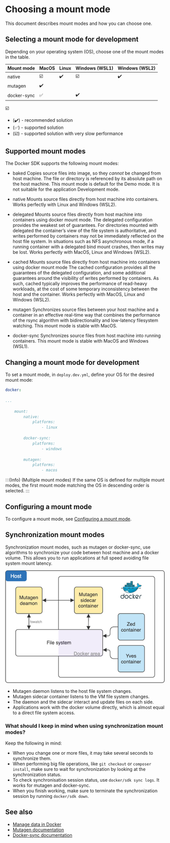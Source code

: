 # Choosing a mount mode

This document describes mount modes and how you can choose one.

## Selecting a mount mode for development

Depending on your operating system (OS), choose one of the mount modes in the table.

| Mount mode |        MacOS            | Linux              | Windows (WSL1)          | Windows (WSL2)     |
|--------------|-------------------------|--------------------|-------------------------|--------------------|
| native       | :ballot_box_with_check: | :heavy_check_mark: | :ballot_box_with_check: | :heavy_check_mark: |
| mutagen      | :heavy_check_mark:      |                    |                         |                    |
| docker-sync  | :white_check_mark:      |                    | :heavy_check_mark:      |                    |
☑️
* (:heavy_check_mark:) - recommended solution
* (:white_check_mark:) - supported solution
* (:ballot_box_with_check:) - supported solution with very slow performance

## Supported mount modes

The Docker SDK supports the following mount modes:

* baked
Copies source files into image, so they *cannot* be changed from host machine.
The file or directory is referenced by its absolute path on the host machine.
This mount mode is default for the Demo mode. It is not suitable for the application Development mode.

* native
Mounts source files directly from host machine into containers.
Works perfectly with Linux and Windows (WSL2).

* delegated
Mounts source files directly from host machine into containers using docker mount mode.
The delegated configuration provides the weakest set of guarantees.
For directories mounted with delegated the container’s view of the file system is authoritative,
and writes performed by containers may not be immediately reflected on the host file system.
In situations such as NFS asynchronous mode, if a running container with a delegated bind mount crashes,
then writes may be lost.
Works perfectly with MacOS, Linux and Windows (WSL2).

* cached
Mounts source files directly from host machine into containers using docker mount mode
The cached configuration provides all the guarantees of the delegated configuration,
and some additional guarantees around the visibility of writes performed by containers.
As such, cached typically improves the performance of read-heavy workloads, at the cost
of some temporary inconsistency between the host and the container.
Works perfectly with MacOS, Linux and Windows (WSL2).

* mutagen
Synchronizes source files between your host machine and a container in an effective real-time way that combines the performance of the rsync algorithm with bidirectionality and low-latency filesystem watching.
This mount mode is stable with MacOS.

* docker-sync
Synchronizes source files from host machine into running containers.
This mount mode is stable with MacOS and Windows (WSL1).



## Changing a mount mode for development

To set a mount mode, in `deploy.dev.yml`, define your OS for the desired mount mode:

```yaml
docker:

...

    mount:
        native:
            platforms:
                - linux

        docker-sync:
            platforms:
                - windows

        mutagen:
            platforms:
                - macos
```

:::(Info) (Multiple mount modes)
If the same OS is defined for multiple mount modes, the first mount mode matching the OS in descending order is selected.
:::

## Configuring a mount mode

To configure a mount mode, see [Configuring a mount mode](07-configuring-a-mount-mode.md).


## Synchronization mount modes

Synchronization mount modes, such as mutagen or docker-sync, use algorithms to synchronize your code between host machine and a docker volume. This allows you to run applications at full speed avoiding file system mount latency.

![](../images/mutagen-diagram.png)

- Mutagen daemon listens to the host file system changes.
- Mutagen sidecar container listens to the VM file system changes.
- The daemon and the sidecar interact and update files on each side.
- Applications work with the docker volume directly, which is almost equal to a direct file system access.

### What should I keep in mind when using synchronization mount modes?

Keep the following in mind:
* When you change one or more files, it may take several seconds to synchronize them.
* When performing big file operations, like `git checkout` or `composer install`, make sure to wait for synchronization by looking at the synchronization status.
* To check synchronisation session status, use `docker/sdk sync logs`. It works for mutagen and docker-sync.
* When you finish working, make sure to terminate the synchronization session by running `docker/sdk down`.

## See also

* [Manage data in Docker](https://docs.docker.com/storage/)
* [Mutagen documentation](https://mutagen.io/documentation/introduction)
* [Docker-sync documentation](https://docker-sync.readthedocs.io/)
